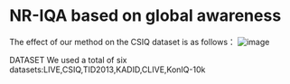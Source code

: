 # NR-IQA based on global awareness

The effect of our method on the CSIQ dataset is as follows：
![image](https://github.com/user-attachments/assets/6aff070b-aabe-4861-b007-e4d2d09f20c5)

DATASET
We used a total of six datasets:LIVE,CSIQ,TID2013,KADID,CLIVE,KonIQ-10k
